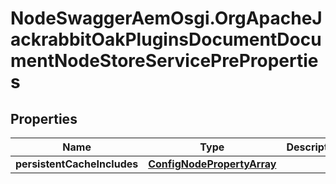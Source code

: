 # NodeSwaggerAemOsgi.OrgApacheJackrabbitOakPluginsDocumentDocumentNodeStoreServicePreProperties

## Properties
Name | Type | Description | Notes
------------ | ------------- | ------------- | -------------
**persistentCacheIncludes** | [**ConfigNodePropertyArray**](ConfigNodePropertyArray.md) |  | [optional] 


